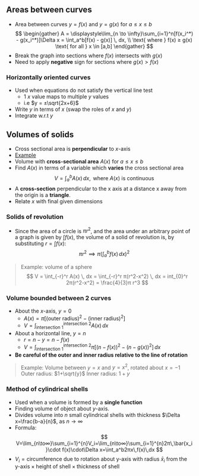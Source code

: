 
## Areas between curves
- Area between curves $y=f(x)$ and $y=g(x)$ for $a ≤ x ≤ b$
$$
\begin{gather}
A = \displaystyle\lim_{n \to \infty}\sum_{i=1}^n[f(x_i^*) - g(x_i^*)]\Delta x = \int_a^b[f(x) - g(x)] \, dx, \\
\text{ where } f(x) ≥ g(x) \text{ for all } x \in [a,b]
\end{gather}
$$
- Break the graph into sections where $f(x)$ intersects with $g(x)$
- Need to apply **negative** sign for sections where $g(x) > f(x)$
### Horizontally oriented curves
- Used when equations do not satisfy the vertical line test
	- 1 $x$ value maps to multiple $y$ values
	- i.e $y = ±\sqrt{2x+6}$
- Write $y$ in terms of $x$ (swap the roles of $x$ and $y$)
- Integrate w.r.t $y$
## Volumes of solids
- Cross sectional area is **perpendicular** to $x$-axis
- [Example](https://www.geogebra.org/m/ng7skevk)
- Volume with **cross-sectional area** $A(x)$ for $a ≤ x ≤ b$
- Find $A(x)$ in terms of a variable which **varies** the cross sectional area
$$
V = \int_a^b A(x) \, dx, \text{ where } A(x) \text{ is continuous}
$$
- A **cross-section** perpendicular to the x axis at a distance x away from the origin is a **triangle**.
- Relate $x$ with final given dimensions
### Solids of revolution
- Since the area of a circle is $π r^2$, and the area under an arbitrary point of a graph is given by $\int f(x)$, the volume of a solid of revolution is, by substituting $r=\int f(x)$: $$
π r^2 \implies π\left( \int_a^b f(x)\,dx \right)^2
$$
> Example: volume of a sphere
> $$
V = \int_{-r}^r A(x) \, dx = \int_{-r}^r π(r^2-x^2) \, dx = int_{0}^r 2π(r^2-x^2) = \frac{4}{3}π r^3
$$
### Volume bounded between 2 curves
- About the $x$-axis, $y=0$
	- $\displaystyle A(x) = π[(\text{outer radius})^2 - (\text{inner radius})^2]$
	- $\displaystyle V = \int_{\text{intersection 1}}^{\text{intersection 2}}A(x) \, dx$
- About a horizontal line, $y=n$
	- $r = n - y = n - f(x)$
	- $\displaystyle V = \int_{\text{intersection 1}}^{\text{intersection 2}} π[(n-f(x))^2 - (n-g(x))^2] \, dx$
- **Be careful of the outer and inner radius relative to the line of rotation**

> Example: Volume between $y=x$ and $y=x^2$, rotated about $x=-1$
> Outer radius: $1+\sqrt{y}$
> Inner radius: $1+y$
### Method of cylindrical shells
- Used when a volume is formed by a **single function**
- Finding volume of object about $y$-axis.
- Divides volume into $n$ small cylindrical shells with thickness $\Delta x=\frac{b-a}{n}$, as $n\to∞$
- Formula: $$
V=\lim_{n\to∞}\sum_{i=1}^{n}V_i=\lim_{n\to∞}\sum_{i=1}^{n}2π\,\bar{x_i}\cdot f(x)\cdot\Delta x=\int_a^b2πx\,f(x)\,dx 
$$
- $V_i = \text{circumference due to rotation about y-axis with radius } \bar{x}_i \text{ from the y-axis} \times \text{height of shell} \times \text{thickness of shell}$